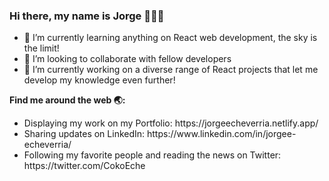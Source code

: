 ### Hi there, my name is Jorge 👋👨‍💻
- 🌱 I’m currently learning anything on React web development, the sky is the limit!
- 👯 I’m looking to collaborate with fellow developers
- 🔭 I’m currently working on a diverse range of React projects that let me develop my knowledge even further!

**Find me around the web 🌏:**
<ul> 
  <li> Displaying my work on my Portfolio: https://jorgeecheverria.netlify.app/ </li>
  <li> Sharing updates on LinkedIn: https://www.linkedin.com/in/jorgee-echeverria/ </li>
  <li> Following my favorite people and reading the news on Twitter: https://twitter.com/CokoEche</li>
</ul>
